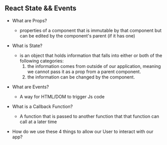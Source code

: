 ## React State && Events

- What are Props?
  - properties of a component that is immutable by that component but can be edited by the component's parent (if it has one)
- What is State?
  - is an object that holds information that falls into either or both of the following categories:
    1. the information comes from outside of our application, meaning we cannot pass it as a prop from a parent component.
    2. the information can be changed by the component.
- What are Events?
  - A way for HTML/DOM to trigger Js code
- What is a Callback Function?

  - A function that is passed to another function that that function can call at a later time

- How do we use these 4 things to allow our User to interact with our app?
